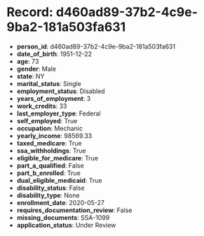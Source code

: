 # Record: d460ad89-37b2-4c9e-9ba2-181a503fa631

- **person_id**: d460ad89-37b2-4c9e-9ba2-181a503fa631
- **date_of_birth**: 1951-12-22
- **age**: 73
- **gender**: Male
- **state**: NY
- **marital_status**: Single
- **employment_status**: Disabled
- **years_of_employment**: 3
- **work_credits**: 33
- **last_employer_type**: Federal
- **self_employed**: True
- **occupation**: Mechanic
- **yearly_income**: 98569.33
- **taxed_medicare**: True
- **ssa_withholdings**: True
- **eligible_for_medicare**: True
- **part_a_qualified**: False
- **part_b_enrolled**: True
- **dual_eligible_medicaid**: True
- **disability_status**: False
- **disability_type**: None
- **enrollment_date**: 2020-05-27
- **requires_documentation_review**: False
- **missing_documents**: SSA-1099
- **application_status**: Under Review